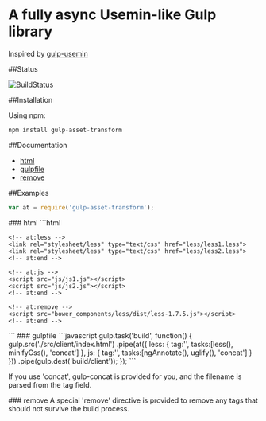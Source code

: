 A fully async Usemin-like Gulp library
===================

Inspired by [gulp-usemin](https://github.com/zont/gulp-usemin "gulp-usemin")

##Status

[![BuildStatus](https://travis-ci.org/futurechan/gulp-asset-transform.png?branch=master)](https://travis-ci.org/futurechan/gulp-asset-transform)


##Installation

Using npm:

```javascript
npm install gulp-asset-transform
```

##Documentation

* [html](#html)
* [gulpfile](#gulpfile)
* [remove](#remove)

##Examples

```javascript
var at = require('gulp-asset-transform');
```

<a name="html"/>
### html
```html
<!DOCTYPE html>
<html>
<head lang="en">
    <meta charset="UTF-8">
    <title></title>

    <!-- at:less -->
    <link rel="stylesheet/less" type="text/css" href="less/less1.less">
    <link rel="stylesheet/less" type="text/css" href="less/less2.less">
    <!-- at:end -->

</head>
<body>

	<!-- at:js -->
	<script src="js/js1.js"></script>
	<script src="js/js2.js"></script>
	<!-- at:end -->

	<!-- at:remove -->
	<script src="bower_components/less/dist/less-1.7.5.js"></script>
	<!-- at:end -->

</body>
</html>
```

<a name="gulpfile"/>
### gulpfile
```javascript
gulp.task('build', function() {
	gulp.src('./src/client/index.html')
		.pipe(at({
			less: {
				tag:'<link rel="stylesheet" type="text/css" href="assets/css/site.css">',
				tasks:[less(), minifyCss(), 'concat']
			},
			js: {
				tag:'<script src="assets/js/site.js"></script>',
				tasks:[ngAnnotate(), uglify(), 'concat']
			}
		}))
		.pipe(gulp.dest('build/client'));
});
```

If you use 'concat', gulp-concat is provided for you, and the filename is parsed from the tag field.

<a name="remove"/>
### remove
A special 'remove' directive is provided to remove any tags that should not survive the build process.
